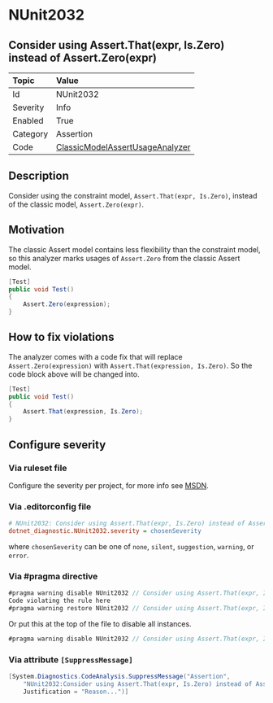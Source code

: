 # NUnit2032

## Consider using Assert.That(expr, Is.Zero) instead of Assert.Zero(expr)

| Topic    | Value
| :--      | :--
| Id       | NUnit2032
| Severity | Info
| Enabled  | True
| Category | Assertion
| Code     | [ClassicModelAssertUsageAnalyzer](https://github.com/nunit/nunit.analyzers/blob/3.8.0/src/nunit.analyzers/ClassicModelAssertUsage/ClassicModelAssertUsageAnalyzer.cs)

## Description

Consider using the constraint model, `Assert.That(expr, Is.Zero)`, instead of the classic model, `Assert.Zero(expr)`.

## Motivation

The classic Assert model contains less flexibility than the constraint model,
so this analyzer marks usages of `Assert.Zero` from the classic Assert model.

```csharp
[Test]
public void Test()
{
    Assert.Zero(expression);
}
```

## How to fix violations

The analyzer comes with a code fix that will replace `Assert.Zero(expression)` with
`Assert.That(expression, Is.Zero)`. So the code block above will be changed into.

```csharp
[Test]
public void Test()
{
    Assert.That(expression, Is.Zero);
}
```

<!-- start generated config severity -->
## Configure severity

### Via ruleset file

Configure the severity per project, for more info see [MSDN](https://learn.microsoft.com/en-us/visualstudio/code-quality/using-rule-sets-to-group-code-analysis-rules?view=vs-2022).

### Via .editorconfig file

```ini
# NUnit2032: Consider using Assert.That(expr, Is.Zero) instead of Assert.Zero(expr)
dotnet_diagnostic.NUnit2032.severity = chosenSeverity
```

where `chosenSeverity` can be one of `none`, `silent`, `suggestion`, `warning`, or `error`.

### Via #pragma directive

```csharp
#pragma warning disable NUnit2032 // Consider using Assert.That(expr, Is.Zero) instead of Assert.Zero(expr)
Code violating the rule here
#pragma warning restore NUnit2032 // Consider using Assert.That(expr, Is.Zero) instead of Assert.Zero(expr)
```

Or put this at the top of the file to disable all instances.

```csharp
#pragma warning disable NUnit2032 // Consider using Assert.That(expr, Is.Zero) instead of Assert.Zero(expr)
```

### Via attribute `[SuppressMessage]`

```csharp
[System.Diagnostics.CodeAnalysis.SuppressMessage("Assertion",
    "NUnit2032:Consider using Assert.That(expr, Is.Zero) instead of Assert.Zero(expr)",
    Justification = "Reason...")]
```
<!-- end generated config severity -->
